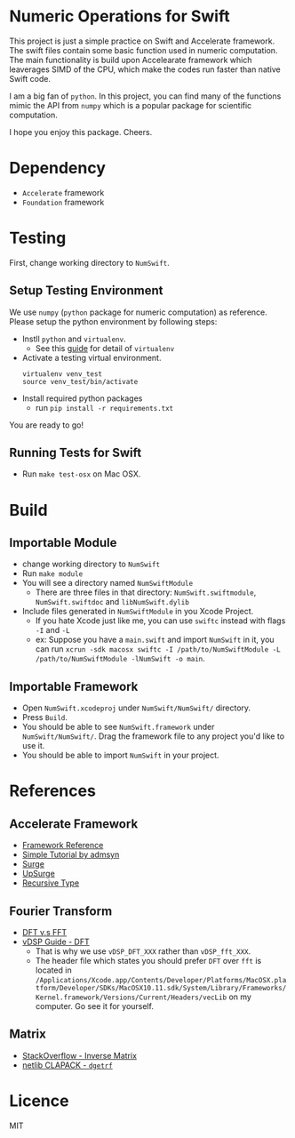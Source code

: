 # Numeric Operations for Swift

This project is just a simple practice on Swift and Accelerate framework.
The swift files contain some basic function used in numeric computation. The main functionality is build upon Accelearate framework which leaverages SIMD of the CPU, which make the codes run faster than native Swift code.

I am a big fan of `python`. In this project, you can find many of the functions mimic the API from `numpy` which is a popular package for scientific computation.

I hope you enjoy this package. Cheers.

# Dependency

- `Accelerate` framework
- `Foundation` framework

# Testing

First, change working directory to `NumSwift`.

## Setup Testing Environment

We use `numpy` (`python` package for numeric computation) as reference. Please setup the python environment by following steps:

- Instll `python` and `virtualenv`.
    + See this [guide](http://docs.python-guide.org/en/latest/dev/virtualenvs/) for detail of `virtualenv`
- Activate a testing virtual environment.
    ```{bash}
    virtualenv venv_test
    source venv_test/bin/activate
    ```
- Install required python packages
    + run `pip install -r requirements.txt`

You are ready to go!

## Running Tests for Swift
- Run `make test-osx` on Mac OSX.

# Build 

## Importable Module

- change working directory to `NumSwift`
- Run `make module`
- You will see a directory named `NumSwiftModule`
    + There are three files in that directory: `NumSwift.swiftmodule`, `NumSwift.swiftdoc` and `libNumSwift.dylib`
- Include files generated in `NumSwiftModule` in you Xcode Project.
    + If you hate Xcode just like me, you can use `swiftc` instead with flags `-I` and `-L`
    + ex: Suppose you have a `main.swift` and import `NumSwift` in it, you can run `xcrun -sdk macosx swiftc -I /path/to/NumSwiftModule -L /path/to/NumSwiftModule -lNumSwift -o main`. 

## Importable Framework

- Open `NumSwift.xcodeproj` under `NumSwift/NumSwift/` directory.
- Press `Build`.
- You should be able to see `NumSwift.framework` under `NumSwift/NumSwift/`. Drag the framework file to any project you'd like to use it.
- You should be able to import `NumSwift` in your project.

# References

## Accelerate Framework
- [Framework Reference](https://developer.apple.com/library/mac/documentation/Accelerate/Reference/vDSPRef/)
- [Simple Tutorial by admsyn](https://forum.openframeworks.cc/t/a-guide-to-speeding-up-your-of-app-with-accelerate-osx-ios/10560)
- [Surge](https://github.com/mattt/Surge)
- [UpSurge](https://github.com/aleph7/Upsurge/)
- [Recursive Type](https://forums.developer.apple.com/thread/19412)

## Fourier Transform
- [DFT v.s FFT](https://forums.developer.apple.com/thread/23321)
- [vDSP Guide - DFT](https://developer.apple.com/library/ios/documentation/Performance/Conceptual/vDSP_Programming_Guide/USingDFTFunctions/USingDFTFunctions.html#//apple_ref/doc/uid/TP40005147-CH4-SW1)
    + That is why we use `vDSP_DFT_XXX` rather than `vDSP_fft_XXX`.
    + The header file which states you should prefer `DFT` over `fft` is located in `/Applications/Xcode.app/Contents/Developer/Platforms/MacOSX.platform/Developer/SDKs/MacOSX10.11.sdk/System/Library/Frameworks/Kernel.framework/Versions/Current/Headers/vecLib` on my computer. Go see it for yourself. 

## Matrix
- [StackOverflow - Inverse Matrix](http://stackoverflow.com/questions/11282746/how-to-perform-matrix-inverse-operation-using-the-accelerate-framework)
- [netlib CLAPACK - `dgetrf`](http://www.netlib.org/clapack/clapack-3.2.1-CMAKE/SRC/VARIANTS/lu/CR/dgetrf.c)

# Licence

MIT

